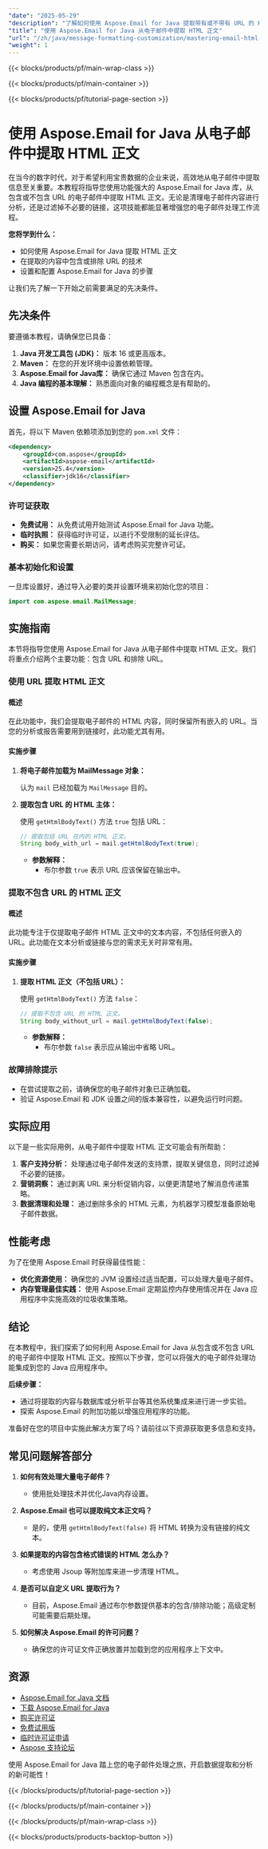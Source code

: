 ```yaml
---
"date": "2025-05-29"
"description": "了解如何使用 Aspose.Email for Java 提取带有或不带有 URL 的 HTML 正文，从而增强您的电子邮件处理工作流程。"
"title": "使用 Aspose.Email for Java 从电子邮件中提取 HTML 正文"
"url": "/zh/java/message-formatting-customization/mastering-email-html-extraction-aspose-java/"
"weight": 1
---
```


{{< blocks/products/pf/main-wrap-class >}}

{{< blocks/products/pf/main-container >}}

{{< blocks/products/pf/tutorial-page-section >}}
# 使用 Aspose.Email for Java 从电子邮件中提取 HTML 正文

在当今的数字时代，对于希望利用宝贵数据的企业来说，高效地从电子邮件中提取信息至关重要。本教程将指导您使用功能强大的 Aspose.Email for Java 库，从包含或不包含 URL 的电子邮件中提取 HTML 正文。无论是清理电子邮件内容进行分析，还是过滤掉不必要的链接，这项技能都能显著增强您的电子邮件处理工作流程。

**您将学到什么：**
- 如何使用 Aspose.Email for Java 提取 HTML 正文
- 在提取的内容中包含或排除 URL 的技术
- 设置和配置 Aspose.Email for Java 的步骤

让我们先了解一下开始之前需要满足的先决条件。

## 先决条件

要遵循本教程，请确保您已具备：

1. **Java 开发工具包 (JDK)：** 版本 16 或更高版本。
2. **Maven：** 在您的开发环境中设置依赖管理。
3. **Aspose.Email for Java库：** 确保它通过 Maven 包含在内。
4. **Java 编程的基本理解：** 熟悉面向对象的编程概念是有帮助的。

## 设置 Aspose.Email for Java

首先，将以下 Maven 依赖项添加到您的 `pom.xml` 文件：

```xml
<dependency>
    <groupId>com.aspose</groupId>
    <artifactId>aspose-email</artifactId>
    <version>25.4</version>
    <classifier>jdk16</classifier>
</dependency>
```

### 许可证获取

- **免费试用：** 从免费试用开始测试 Aspose.Email for Java 功能。
- **临时执照：** 获得临时许可证，以进行不受限制的延长评估。
- **购买：** 如果您需要长期访问，请考虑购买完整许可证。

### 基本初始化和设置

一旦库设置好，通过导入必要的类并设置环境来初始化您的项目：

```java
import com.aspose.email.MailMessage;
```

## 实施指南

本节将指导您使用 Aspose.Email for Java 从电子邮件中提取 HTML 正文。我们将重点介绍两个主要功能：包含 URL 和排除 URL。

### 使用 URL 提取 HTML 正文

#### 概述

在此功能中，我们会提取电子邮件的 HTML 内容，同时保留所有嵌入的 URL。当您的分析或报告需要用到链接时，此功能尤其有用。

#### 实施步骤

1. **将电子邮件加载为 MailMessage 对象：**
   
   认为 `mail` 已经加载为 `MailMessage` 目的。

2. **提取包含 URL 的 HTML 主体：**

   使用 `getHtmlBodyText()` 方法 `true` 包括 URL：

   ```java
   // 提取包括 URL 在内的 HTML 正文。
   String body_with_url = mail.getHtmlBodyText(true);
   ```

   - **参数解释：** 
     - 布尔参数 `true` 表示 URL 应该保留在输出中。

### 提取不包含 URL 的 HTML 正文

#### 概述

此功能专注于仅提取电子邮件 HTML 正文中的文本内容，不包括任何嵌入的 URL。此功能在文本分析或链接与您的需求无关时非常有用。

#### 实施步骤

1. **提取 HTML 正文（不包括 URL）：**

   使用 `getHtmlBodyText()` 方法 `false`：

   ```java
   // 提取不包含 URL 的 HTML 正文。
   String body_without_url = mail.getHtmlBodyText(false);
   ```

   - **参数解释：** 
     - 布尔参数 `false` 表示应从输出中省略 URL。

### 故障排除提示

- 在尝试提取之前，请确保您的电子邮件对象已正确加载。
- 验证 Aspose.Email 和 JDK 设置之间的版本兼容性，以避免运行时问题。

## 实际应用

以下是一些实际用例，从电子邮件中提取 HTML 正文可能会有所帮助：

1. **客户支持分析：** 处理通过电子邮件发送的支持票，提取关键信息，同时过滤掉不必要的链接。
2. **营销洞察：** 通过剥离 URL 来分析促销内容，以便更清楚地了解消息传递策略。
3. **数据清理和处理：** 通过删除多余的 HTML 元素，为机器学习模型准备原始电子邮件数据。

## 性能考虑

为了在使用 Aspose.Email 时获得最佳性能：

- **优化资源使用：** 确保您的 JVM 设置经过适当配置，可以处理大量电子邮件。
- **内存管理最佳实践：** 使用 Aspose.Email 定期监控内存使用情况并在 Java 应用程序中实施高效的垃圾收集策略。

## 结论

在本教程中，我们探索了如何利用 Aspose.Email for Java 从包含或不包含 URL 的电子邮件中提取 HTML 正文。按照以下步骤，您可以将强大的电子邮件处理功能集成到您的 Java 应用程序中。

**后续步骤：**
- 通过将提取的内容与数据库或分析平台等其他系统集成来进行进一步实验。
- 探索 Aspose.Email 的附加功能以增强应用程序的功能。

准备好在您的项目中实施此解决方案了吗？请前往以下资源获取更多信息和支持。

## 常见问题解答部分

1. **如何有效处理大量电子邮件？**
   - 使用批处理技术并优化Java内存设置。

2. **Aspose.Email 也可以提取纯文本正文吗？**
   - 是的，使用 `getHtmlBodyText(false)` 将 HTML 转换为没有链接的纯文本。

3. **如果提取的内容包含格式错误的 HTML 怎么办？**
   - 考虑使用 Jsoup 等附加库来进一步清理 HTML。

4. **是否可以自定义 URL 提取行为？**
   - 目前，Aspose.Email 通过布尔参数提供基本的包含/排除功能；高级定制可能需要后期处理。

5. **如何解决 Aspose.Email 的许可问题？**
   - 确保您的许可证文件正确放置并加载到您的应用程序上下文中。

## 资源

- [Aspose.Email for Java 文档](https://reference.aspose.com/email/java/)
- [下载 Aspose.Email for Java](https://releases.aspose.com/email/java/)
- [购买许可证](https://purchase.aspose.com/buy)
- [免费试用版](https://releases.aspose.com/email/java/)
- [临时许可证申请](https://purchase.aspose.com/temporary-license/)
- [Aspose 支持论坛](https://forum.aspose.com/c/email/10)

使用 Aspose.Email for Java 踏上您的电子邮件处理之旅，开启数据提取和分析的新可能性！

{{< /blocks/products/pf/tutorial-page-section >}}

{{< /blocks/products/pf/main-container >}}

{{< /blocks/products/pf/main-wrap-class >}}

{{< blocks/products/products-backtop-button >}}